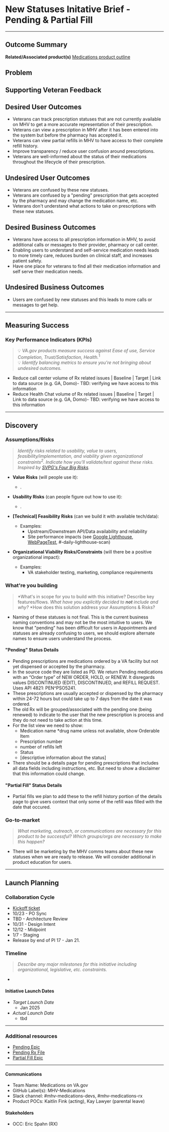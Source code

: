 
# New Statuses Initative Brief - Pending & Partial Fill

---
## Outcome Summary


**Related/Associated product(s)**
[Medications product outline ](https://github.com/department-of-veterans-affairs/va.gov-team/tree/master/products/health-care/digital-health-modernization/mhv-to-va.gov/medications)

## Problem

## Supporting Veteran Feedback


## Desired User Outcomes
- Veterans can track prescription statuses that are not currently available on MHV to get a more accurate representation of their prescription.  
- Veterans can view a prescription in MHV after it has been entered into the system but before the pharmacy has accepted it.
- Veterans can view partial refills in MHV to have access to their complete refill history.
- Improve transparency / reduce user confusion around prescriptions.
- Veterans are well-informed about the status of their medications throughout the lifecycle of their prescription.

## Undesired User Outcomes
- Veterans are confused by these new statuses.
- Veterans are confused by a "pending" prescription that gets accepted by the pharmacy and may change the medication name, etc.
- Veterans don't understand what actions to take on prescriptions with these new statuses. 

## Desired Business Outcomes
- Veterans have access to all prescription information in MHV, to avoid additional calls or messages to their provider, pharmacy or call center.
- Enabling users to understand and self-service medication needs leads to more timely care, reduces burden on clinical staff, and increases patient safety. 
- Have one place for veterans to find all their medication information and self serve their medication needs.

## Undesired Business Outcomes
- Users are confused by new statuses and this leads to more calls or messages to get help. 

---
## Measuring Success

### Key Performance Indicators (KPIs)
> 💡 *VA.gov products measure success against Ease of use, Service Completion, Trust/Satisfaction, Health.*<sup>1</sup>\
> 💡 *Identify balancing metrics to ensure you're not bringing about undesired outcomes.*

- Reduce call center volume of Rx related issues | Baseline | Target | Link to data source (e.g. GA, Domo)-  TBD: verifying we have access to this information
- Reduce Health Chat volume of Rx related issues | Baseline | Target | Link to data source (e.g. GA, Domo)-  TBD: verifying we have access to this information
---

## Discovery

### Assumptions/Risks
> *Identify risks related to usability, value to users, feasibility/implementation, and viability given organizational constraints<sup>2</sup>. 
> Indicate how you'll validate/test against these risks. Inspired by [SVPG's Four Big Risks](https://www.svpg.com/four-big-risks/).*

- **Value Risks** (will people use it): 
  - .
- **Usability Risks** (can people figure out how to use it):
  - .
- **[Technical] Feasibility Risks** (can we build it with available tech/data):
  - Examples:
    - Upstream/Downstream API/Data availability and reliability
    - Site performance impacts (see [Google Lighthouse](https://developers.google.com/web/tools/lighthouse), [WebPageTest](https://www.webpagetest.org/), #-daily-lighthouse-scan)
  
- **Organizational Viability Risks/Constraints** (will there be a positive organizational impact):
  - Examples: 
    - VA stakeholder testing, marketing, compliance requirements 

### What're you building
> *What's in scope for you to build with this initiative? Describe key features/flows. 
> *What have you explicitly decided to **not** include and why?*
> *How does this solution address your Assumptions & Risks?
- Naming of these statuses is not final.  This is the current business naming conventions and may not be the most intuitive to users. We know that "pending" has been difficult for users in Appointments and statuses are already confusing to users, we should explore alternate names to ensure users understand the process.
  
#### "Pending" Status Details 
- Pending prescriptions are medications ordered by a VA facility but not yet dispensed or accepted by the pharmacy.
- In the source code they are listed as PD.  We return Pending medications with an “Order type” of NEW ORDER, HOLD, or RENEW.   It disregards values DISCONTINUED (EDIT), DISCONTINUED, and REFILL REQUEST. Uses API 4821: PEN^PSO5241.
- These prescriptions are usually accepted or dispensed by the pharmacy within 24-72 hours but could take up to 7 days from the date it was ordered.
- The old Rx will be grouped/associated with the pending one (being renewed) to indicate to the user that the new prescription is process and they do not need to take action at this time.
- For the list view we need to show:
  - Medication name *drug name unless not available, show Orderable Item
  - Prescription number
  - number of refills left
  - Status
  - [descriptive information about the status]
- There should be a details page for pending prescriptions that includes all data fields including instructions, etc. But need to show a disclaimer that this information could change.

#### "Partial Fill" Status Details
- Partial fills we plan to add these to the refill history portion of the details page to give users context that only some of the refill was filled with the date that occured.

### Go-to-market 
> *What marketing, outreach, or communications are necessary for this product to be successful? Which groups/orgs are necessary to make this happen?*
- There will be marketing by the MHV comms teams about these new statuses when we are ready to release.  We will consider additional in product education for users. 
--- 

## Launch Planning
### Collaboration Cycle
- [Kickoff ticket](https://github.com/department-of-veterans-affairs/va.gov-team/issues/94685)
- 10/23 - PO Sync
- TBD - Architecture Review
- 10/31 - Design Intent
- 12/12 - Midpoint
- 1/7 - Staging
- Release by end of PI 17 - Jan 21.

### Timeline 
> *Describe any major milestones for this initiative including organizational, legislative, etc. constraints.*
- 

#### Initiative Launch Dates
- *Target Launch Date*
  - Jan 2025
- *Actual Launch Date* 
  - tbd

---

### Additional resources 
- [Pending Epic ](https://jira.devops.va.gov/browse/MHV-35870)
- [Pending Rx File](https://dvagov-my.sharepoint.com/:x:/r/personal/eric_spahn_va_gov/Documents/Microsoft%20Teams%20Chat%20Files/PENDING%20Rx%20File.xlsx?d=wb64c626a16994ce384178248ea43059f&csf=1&web=1&e=Ym7m6M)
- [Partial Fill Epic](https://jira.devops.va.gov/browse/MHV-48037)
---

#### Communications
- Team Name: Medications on VA.gov
- GitHub Label(s): MHV-Medications
- Slack channel: #mhv-medications-devs, #mhv-medications-rx
- Product POCs: Kaitlin Fink (acting), Kay Lawyer (parental leave)

#### Stakeholders
- OCC: Eric Spahn (RX)
